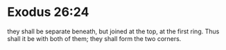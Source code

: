 # Exodus 26:24

they shall be separate beneath, but joined at the top, at the first ring. Thus shall it be with both of them; they shall form the two corners.
